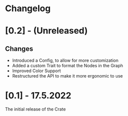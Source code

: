 # Changelog

# [0.2] - (Unreleased)
## Changes
* Introduced a Config, to allow for more customization
* Added a custom Trait to format the Nodes in the Graph
* Improved Color Support
* Restructured the API to make it more ergonomic to use


# [0.1] - 17.5.2022
The initial release of the Crate
